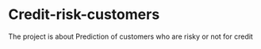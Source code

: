 # Credit-risk-customers
The project is about Prediction of customers who are risky or not for credit
